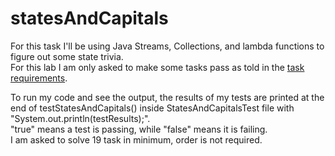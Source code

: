 # statesAndCapitals

For this task I'll be using Java Streams, Collections, and lambda functions to figure out some state trivia.   
For this lab I am only asked to make some tasks pass as told in the [task requirements](./README-TASK.md). 

To run my code and see the output, the results of my tests are printed at the end of testStatesAndCapitals() inside StatesAndCapitalsTest file with "System.out.println(testResults);".  
"true" means a test is passing, while "false" means it is failing.  
I am asked to solve 19 task in minimum, order is not required. 
